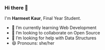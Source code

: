 ### Hi there 👋

I'm **Harmeet Kaur**, Final Year Student.

<!-- - 🔭 I’m currently working on ... -->
- 🌱 I’m currently learning Web Development
- 👯 I’m looking to collaborate on Open Source
- 🤔 I’m looking for help with Data Structures
- 😄 Pronouns: she/her
<!-- - 💬 Ask me about ... -->
<!-- - 📫 How to reach me: ... -->
<!-- - ⚡ Fun fact: ... -->

